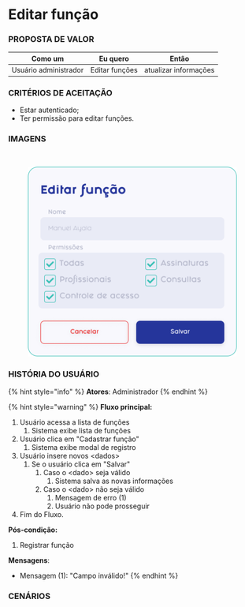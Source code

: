 # Editar função

### PROPOSTA DE VALOR

| Como um               | Eu quero       | Então                 |
| --------------------- | -------------- | --------------------- |
| Usuário administrador | Editar funções | atualizar informações |

### CRITÉRIOS DE ACEITAÇÃO

* Estar autenticado;
* Ter permissão para editar funções.

### IMAGENS

<div>

<figure><img src="../../../.gitbook/assets/Usuários (1).png" alt=""><figcaption></figcaption></figure>

 

<figure><img src="../../../.gitbook/assets/Editar função - Modal.png" alt=""><figcaption></figcaption></figure>

</div>

### HISTÓRIA DO USUÁRIO

{% hint style="info" %}
**Atores**: Administrador
{% endhint %}

{% hint style="warning" %}
**Fluxo principal:**

1. Usuário acessa a lista de funções
   1. Sistema exibe lista de funções
2. Usuário clica em "Cadastrar função"
   1. Sistema exibe modal de registro
3. Usuário insere novos \<dados>
   1. Se o usuário clica em "Salvar"
      1. Caso o \<dado> seja válido
         1. Sistema salva as novas informações
      2. Caso o \<dado> não seja válido
         1. Mensagem de erro (1)
         2. Usuário não pode prosseguir
4. Fim do Fluxo.

**Pós-condição:**

1. Registrar função

**Mensagens**:

* Mensagem (1): "Campo inválido!"
{% endhint %}

### CENÁRIOS

```gherkin
```

